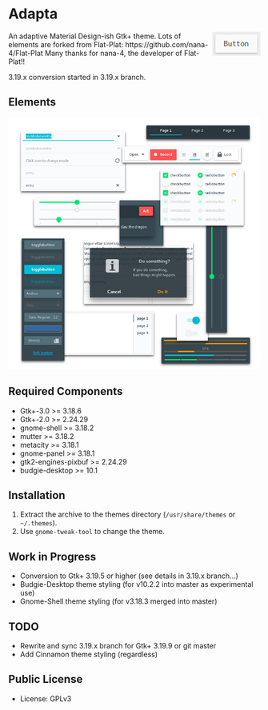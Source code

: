 Adapta
=========
<img src="img/Button.gif" alt="Button" align="right" />
An adaptive Material Design-ish Gtk+ theme.
Lots of elements are forked from Flat-Plat: https://github.com/nana-4/Flat-Plat
Many thanks for nana-4, the developer of Flat-Plat!!

3.19.x conversion started in 3.19.x branch.

Elements
--------
![Materials](img/Materials.png)

Required Components
-------------------
* Gtk+-3.0 >= 3.18.6
* Gtk+-2.0 >= 2.24.29
* gnome-shell >= 3.18.2
* mutter >= 3.18.2
* metacity >= 3.18.1
* gnome-panel >= 3.18.1
* gtk2-engines-pixbuf >= 2.24.29
* budgie-desktop >= 10.1

Installation
------------
1. Extract the archive to the themes directory (`/usr/share/themes` or `~/.themes`).
2. Use `gnome-tweak-tool` to change the theme.

Work in Progress
----------------
* Conversion to Gtk+ 3.19.5 or higher (see details in 3.19.x branch...)
* Budgie-Desktop theme styling (for v10.2.2 into master as experimental use)
* Gnome-Shell theme styling (for v3.18.3 merged into master)

TODO
----
* Rewrite and sync 3.19.x branch for Gtk+ 3.19.9 or git master
* Add Cinnamon theme styling (regardless)

Public License
--------------
* License: GPLv3
